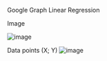 Google Graph Linear Regression


Image

![image](https://user-images.githubusercontent.com/46372074/120939266-f1d34300-c71f-11eb-8b19-f1134b28c4c0.png)




Data points (X; Y)
![image](https://user-images.githubusercontent.com/46372074/120939086-dae02100-c71e-11eb-988c-2681460c48ed.png)

